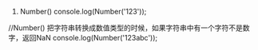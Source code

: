1. Number()
	console.log(Number('123'));

//Number() 把字符串转换成数值类型的时候，如果字符串中有一个字符不是数字，返回NaN
console.log(Number('123abc'));
